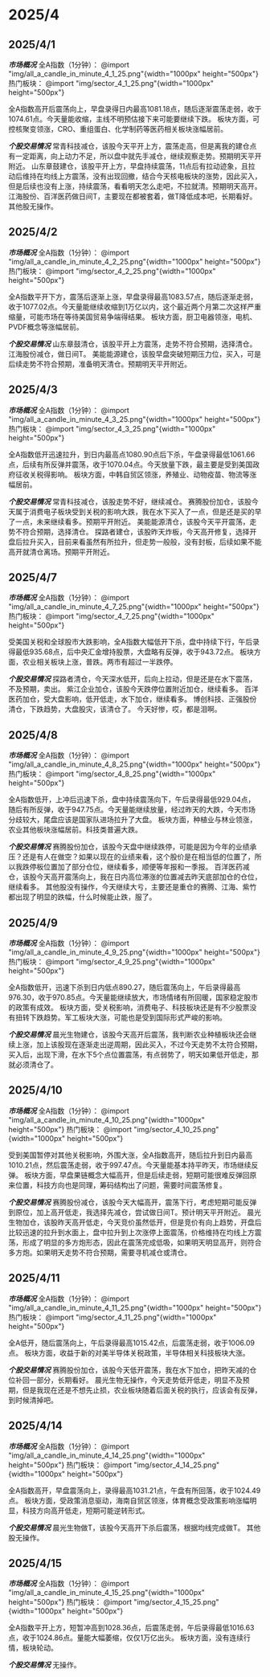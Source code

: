 # 2025/4

## 2025/4/1

***市场概况***
全A指数（1分钟）：
@import "img/all_a_candle_in_minute_4_1_25.png"{width="1000px" height="500px"}
热门板块：
@import "img/sector_4_1_25.png"{width="1000px" height="500px"}

全A指数高开后震荡向上，早盘录得日内最高1081.18点，随后逐渐震荡走弱，收于1074.61点。今天量能收缩，主线不明预估接下来可能要继续下跌。
板块方面，可控核聚变领涨，CRO、重组蛋白、化学制药等医药相关板块涨幅居前。

***个股交易情况***
常青科技减仓，该股今天平开上方，震荡走高，但是离我的建仓点有一定距离，向上动力不足，所以盘中就先手减仓，继续观察走势。预期明天平开附近。
山东章鼓建仓，该股平开上方，早盘持续震荡，11点后有拉动迹象，且拉动后维持在均线上方震荡，没有出现回撤，结合今天核电板块的涨势，因此买入，但是后续也没有上涨，持续震荡，看看明天怎么走吧，不拉就清。预期明天高开。
江海股份、百洋医药做日间T，主要现在都被套着，做T降低成本吧，长期看好。
其他股无操作。

## 2025/4/2

***市场概况***
全A指数（1分钟）：
@import "img/all_a_candle_in_minute_4_2_25.png"{width="1000px" height="500px"}
热门板块：
@import "img/sector_4_2_25.png"{width="1000px" height="500px"}

全A指数平开下方，震荡后逐渐上涨，早盘录得最高1083.57点，随后逐渐走弱，收于1077.02点。今天量能继续收缩到1万亿以内，这个最近两个月第二次这样严重缩量，可能市场在等待美国贸易争端得结果。
板块方面，厨卫电器领涨，电机、PVDF概念等涨幅居前。

***个股交易情况***
山东章鼓清仓，该股平开上方震荡，走势不符合预期，选择清仓。
江海股份减仓，做日间T。
美能能源建仓，该股早盘突破短期压力位，买入，可是后续走势不符合预期，准备明天清仓。预期明天平开附近。

## 2025/4/3

***市场概况***
全A指数（1分钟）：
@import "img/all_a_candle_in_minute_4_3_25.png"{width="1000px" height="500px"}
热门板块：
@import "img/sector_4_3_25.png"{width="1000px" height="500px"}

全A指数低开迅速拉升，到日内最高点1080.90点后下杀，午盘录得最低1061.66点，后续有所反弹并震荡，收于1070.04点。今天放量下跌，最主要是受到美国政府征收关税得影响。
板块方面，中韩自贸区领涨，养殖业、动物疫苗、物流等涨幅居前。

***个股交易情况***
常青科技减仓，该股走势不好，继续减仓。
赛腾股份加仓，该股今天属于消费电子板块受到关税的影响大跌，我在水下买入了一点，但是还是买的早了一点，未来继续看多。预期平开附近。
美能能源清仓，该股今天平开震荡，走势不符合预期，选择清仓。
探路者建仓，该股昨天炸板，今天高开修复，选择开盘后拉升买入，目前来看虽然有所拉升，但走势一般般，没有封板，后续如果不能高开就清仓离场。预期平开附近。

## 2025/4/7

***市场概况***
全A指数（1分钟）：
@import "img/all_a_candle_in_minute_4_7_25.png"{width="1000px" height="500px"}
热门板块：
@import "img/sector_4_7_25.png"{width="1000px" height="500px"}

受美国关税和全球股市大跌影响，全A指数大幅低开下杀，盘中持续下行，午后录得最低935.68点，后中央汇金增持股票，大盘略有反弹，收于943.72点。
板块方面，农业相关板块上涨，普跌。两市有超过一半跌停。

***个股交易情况***
探路者清仓，今天深水低开，后向上拉动，但是还是在水下震荡，不及预期，卖出。
紫江企业加仓，该股今天跌停位置附近加仓，继续看多。
百洋医药加仓，受大盘影响，低开低走，水下加仓，继续看多。
博创科技、正强股份清仓，下跌趋势，大盘股灾，该清仓了。
今天好惨，哎，都是泪啊。

## 2025/4/8

***市场概况***
全A指数（1分钟）：
@import "img/all_a_candle_in_minute_4_8_25.png"{width="1000px" height="500px"}
热门板块：
@import "img/sector_4_8_25.png"{width="1000px" height="500px"}

全A指数低开，上冲后迅速下杀，盘中持续震荡向下，午后录得最低929.04点，随后有所反弹，收于947.75点。今天量能继续放量，经过昨天的大跌，今天市场分歧较大，尾盘应该是国家队进场拉升了大盘。
板块方面，种植业与林业领涨，农业其他板块涨幅居前。科技类普遍大跌。

***个股交易情况***
赛腾股份加仓，该股今天盘中继续跌停，可能是因为今年的业绩承压？还是有人在做空？如果以现在的业绩来看，这个股价是在相当低的位置了，所以我跌停板位置加了部分仓位，继续看多，顺便等年报和一季报。
百洋医药减仓，该股今天高开震荡向上，我在日内高位滞涨的位置减去昨天底部加仓的仓位，继续看多。
其他股没有操作，今天继续大亏，主要还是重仓的赛腾、江海、紫竹都出现了明显的跌幅，什么时候能止跌，服了。

## 2025/4/9

***市场概况***
全A指数（1分钟）：
@import "img/all_a_candle_in_minute_4_9_25.png"{width="1000px" height="500px"}
热门板块：
@import "img/sector_4_9_25.png"{width="1000px" height="500px"}

全A指数低开，迅速下杀到日内低点890.27，随后震荡向上，午后录得最高976.30，收于970.85点。今天量能继续放大，市场情绪有所回暖，国家稳定股市的政策有成效。
板块方面，受关税影响，消费电子、科技板块还是有不少股票没有扭转下跌趋势。军工板块大涨，可能也是受到国际形式严峻的影响。

***个股交易情况***
晨光生物建仓，该股今天高开后震荡，我判断农业种植板块还会继续上涨，加上该股现在逐渐走出逆周期，因此买入，不过今天走势不太符合预期，买入后，出现下滑，在水下5个点位置震荡，有点弱势了，明天如果低开低走，那就必须清仓了。

## 2025/4/10

***市场概况***
全A指数（1分钟）：
@import "img/all_a_candle_in_minute_4_10_25.png"{width="1000px" height="500px"}
热门板块：
@import "img/sector_4_10_25.png"{width="1000px" height="500px"}

受到美国暂停对其他关税影响，外围大涨，全A指数高开，随后拉升到日内最高1010.21点，然后震荡走弱，收于997.47点。今天量能基本持平昨天，市场继续反弹。
板块方面，早盘果链概念大幅高开，但是后续走弱，短期可能很难反弹回原来位置，科技方向也是同理，筹码结构出了问题，需要时间震荡修复。

***个股交易情况***
赛腾股份减仓，该股今天大幅高开，震荡下行，考虑短期可能反弹到原位，加上高开低走，我选择先减仓，尝试做日间T。预计明天平开附近。
晨光生物加仓，该股昨天高开低走，今天竞价虽然低开，但是竞价有向上趋势，开盘后比较迅速的拉升到水面上，盘中拉升到上次涨停上面震荡，价格维持在均线上方震荡，形成了明显的多方炮形态，因此在震荡完成低吸，如果明天明显高开，则符合多方炮。如果明天走势不符合预期，需要寻机减仓或清仓。

## 2025/4/11

***市场概况***
全A指数（1分钟）：
@import "img/all_a_candle_in_minute_4_11_25.png"{width="1000px" height="500px"}
热门板块：
@import "img/sector_4_11_25.png"{width="1000px" height="500px"}

全A低开，随后震荡向上，午后录得最高1015.42点，后震荡走弱，收于1006.09点。
板块方面，收益于新的对美半导体关税政策，半导体相关科技板块大涨。

***个股交易情况***
赛腾股份加仓，该股今天低开震荡，我在水下加仓，把昨天减的仓位补回一部分，长期看好。
晨光生物无操作，今天走势低开低走，明显不及预期，但是我现在还是不想先止损，农业板块随着后面关税的执行，应该会有反弹，到时候清掉吧。

## 2025/4/14

***市场概况***
全A指数（1分钟）：
@import "img/all_a_candle_in_minute_4_14_25.png"{width="1000px" height="500px"}
热门板块：
@import "img/sector_4_14_25.png"{width="1000px" height="500px"}

全A指数高开，早盘震荡向上，录得最高1031.21点，午盘有所回落，收于1024.49点。
板块方面，受政策消息驱动，海南自贸区领涨，体育概念受政策影响涨幅明显，科技方向高开低走，短期可能逆转形式。

***个股交易情况***
晨光生物做T，该股今天高开下杀后震荡，根据均线完成做T。
其他股无操作。

## 2025/4/15

***市场概况***
全A指数（1分钟）：
@import "img/all_a_candle_in_minute_4_15_25.png"{width="1000px" height="500px"}
热门板块：
@import "img/sector_4_15_25.png"{width="1000px" height="500px"}

全A指数平开上方，短暂冲高到1028.36点，后震荡走弱，午后录得最低1016.63点，收于1024.86点。量能大幅萎缩，仅仅1万亿出头。
板块方面，没有连续行情，板块轮动。

***个股交易情况***
无操作。
